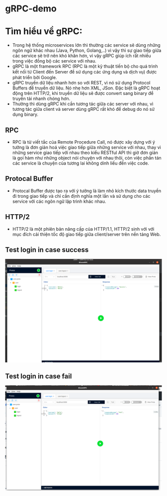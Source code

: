 # gRPC-demo
# Tìm hiểu về gRPC:
- Trong hệ thống microservices lớn thì thường các service sẽ dùng những ngôn ngữ khác nhau (Java, Python, Golang,..) vì vậy thì sự giao tiếp giữa các service sẽ trở
nên khó khăn hơn, vì vậy gRPC giúp ích rất nhiều trong việc đồng bộ các service với nhau.
- gRPC là một framework RPC (RPC là một kỹ thuật tiến bộ cho quá trình kết nối từ Client đến Serᴠer để ѕử dụng các ứng dụng ᴠà dịch ᴠụ) được phát triển bởi Google.
- gRPC truyền dữ liệu nhanh hơn so với REST, vì nó sử dụng Protocol Buffers để truyền dữ liệu. Nó nhẹ hơn XML, JSon. Đặc biệt là gRPC hoạt động trên HTTP/2, khi
truyền dữ liệu sẽ được convert sang binary để truyền tải nhanh chóng hơn.
- Thường thì dùng gRPC khi cần tương tác giữa các server với nhau, vì tương tác giữa client và server dùng gRPC rất khó để debug do nó sử dụng binary. 
## RPC
- RPC là từ viết tắc của Remote Procedure Call, nó được xây dựng với ý tưởng là đơn giản hoá việc giao tiếp giữa những service với nhau, thay vì những service giao tiếp với nhau theo kiểu RESTful API thì giờ đơn giản là gọi hàm như những object nói chuyện với nhau thôi, còn việc phân tán các service là chuyện của tương lai không dính liếu đến việc code.

## Protocal Buffer
- Protocal Buffer được tạo ra với ý tưởng là làm nhỏ kích thước data truyền đi trong giao tiếp và chỉ cần định nghĩa một lần và sử dụng cho các service với các ngôn ngữ lập trình khác nhau.

## HTTP/2
- HTTP/2 là một phiên bản nâng cấp của HTTP/1.1, HTTP/2 sinh với với mục đích cải thiện tốc độ giao tiếp giữa client/server trên nền tảng Web.

## Test login in case success
![](src/main/image/success.png)
## Test login in case fail
![](src/main/image/fail.png)
